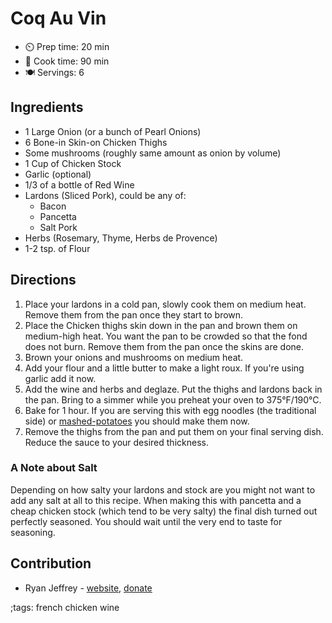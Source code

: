 # Coq Au Vin

- ⏲️ Prep time: 20 min
- 🍳 Cook time: 90 min
- 🍽️ Servings: 6

## Ingredients

- 1 Large Onion (or a bunch of Pearl Onions)
- 6 Bone-in Skin-on Chicken Thighs
- Some mushrooms (roughly same amount as onion by volume)
- 1 Cup of Chicken Stock
- Garlic (optional)
- 1/3 of a bottle of Red Wine
- Lardons (Sliced Pork), could be any of:
    - Bacon
    - Pancetta
    - Salt Pork
- Herbs (Rosemary, Thyme, Herbs de Provence)
- 1-2 tsp. of Flour 

## Directions

1. Place your lardons in a cold pan, slowly cook them on medium heat. Remove them from the pan once they start to brown.
2. Place the Chicken thighs skin down in the pan and brown them on medium-high heat. You want the pan to be crowded so that the fond does not burn. Remove them from the pan once the skins are done.
3. Brown your onions and mushrooms on medium heat.
4. Add your flour and a little butter to make a light roux. If you're using garlic add it now.
5. Add the wine and herbs and deglaze.  Put the thighs and lardons back in the pan. Bring to a simmer while you preheat your oven to 375°F/190°C. 
6. Bake for 1 hour. If you are serving this with egg noodles (the traditional side) or [mashed-potatoes](creamy-mashed-potatoes.html) you should make them now.
7. Remove the thighs from the pan and put them on your final serving dish. Reduce the sauce to your desired thickness.

### A Note about Salt

Depending on how salty your lardons and stock are you might not want to add any salt at all to this recipe. When making this with pancetta and a cheap chicken stock (which tend to be very salty) the final dish turned out perfectly seasoned. You should wait until the very end to taste for seasoning.


## Contribution

- Ryan Jeffrey - [website](https://ryanmj.xyz/), [donate](https://ryanmj.xyz/donate)

;tags: french chicken wine